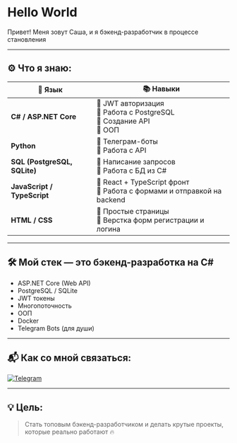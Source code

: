 # Hello World

Привет! Меня зовут Саша, и я бэкенд-разработчик в процессе становления

---

## ⚙️ Что я знаю:

| 🧩 Язык | 📚 Навыки |
|--------|----------|
| **C# / ASP.NET Core** | 🔹 JWT авторизация<br>🔹 Работа с PostgreSQL<br>🔹 Создание API<br>🔹 ООП
| **Python** | 🔹 Телеграм-боты<br>🔹 Работа с API<br>
| **SQL (PostgreSQL, SQLite)** | 🔹 Написание запросов<br>🔹 Работа с БД из C# |
| **JavaScript / TypeScript** | 🔹 React + TypeScript фронт<br>🔹 Работа с формами и отправкой на backend |
| **HTML / CSS** | 🔹 Простые страницы<br>🔹 Верстка форм регистрации и логина |

---

## 🛠 Мой стек — это бэкенд-разработка на C#

- ASP.NET Core (Web API)
- PostgreSQL / SQLite
- JWT токены
- Многопоточность
- ООП
- Docker
- Telegram Bots (для души)

---

## 📬 Как со мной связаться:

[![Telegram](https://img.shields.io/badge/Telegram-2CA5E0?style=for-the-badge&logo=telegram&logoColor=white)](https://t.me/s_s_a_d_d)  

---

## 💡 Цель:
> Стать топовым бэкенд-разработчиком и делать крутые проекты, которые реально работают 🔥

